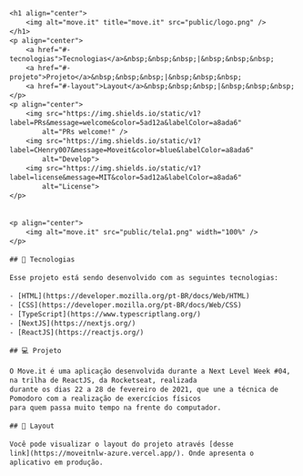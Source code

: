     <h1 align="center">
        <img alt="move.it" title="move.it" src="public/logo.png" />
    </h1>
    <p align="center">
        <a href="#-tecnologias">Tecnologias</a>&nbsp;&nbsp;&nbsp;|&nbsp;&nbsp;&nbsp;
        <a href="#-projeto">Projeto</a>&nbsp;&nbsp;&nbsp;|&nbsp;&nbsp;&nbsp;
        <a href="#-layout">Layout</a>&nbsp;&nbsp;&nbsp;|&nbsp;&nbsp;&nbsp;
    </p>
    <p align="center">
        <img src="https://img.shields.io/static/v1?label=PRs&message=welcome&color=5ad12a&labelColor=a8ada6"
            alt="PRs welcome!" />
        <img src="https://img.shields.io/static/v1?label=CHenry007&message=Moveit&color=blue&labelColor=a8ada6"
            alt="Develop">
        <img src="https://img.shields.io/static/v1?label=license&message=MIT&color=5ad12a&labelColor=a8ada6"
            alt="License">
    </p>


    <p align="center">
        <img alt="move.it" src="public/tela1.png" width="100%" />
    </p>

    ## 🚀 Tecnologias
    
    Esse projeto está sendo desenvolvido com as seguintes tecnologias:
    
    - [HTML](https://developer.mozilla.org/pt-BR/docs/Web/HTML)
    - [CSS](https://developer.mozilla.org/pt-BR/docs/Web/CSS)
    - [TypeScript](https://www.typescriptlang.org/)
    - [NextJS](https://nextjs.org/)
    - [ReactJS](https://reactjs.org/)
    
    ## 💻 Projeto
    
    O Move.it é uma aplicação desenvolvida durante a Next Level Week #04, na trilha de ReactJS, da Rocketseat, realizada
    durante os dias 22 a 28 de fevereiro de 2021, que une a técnica de Pomodoro com a realização de exercícios físicos
    para quem passa muito tempo na frente do computador.

    ## 🔖 Layout

    Você pode visualizar o layout do projeto através [desse
    link](https://moveitnlw-azure.vercel.app/). Onde apresenta o aplicativo em produção.

